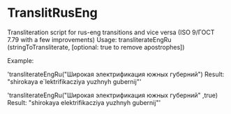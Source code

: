 # TranslitRusEng
Transliteration script for rus-eng transitions and vice versa (ISO 9/ГОСТ 7.79 with a few improvements)
Usage: transliterateEngRu (stringToTransliterate, [optional: true to remove apostrophes])

Example:

'transliterateEngRu("Широкая электрификация южных губерний")
Result: "shirokaya e`lektrifikacziya yuzhnyh gubernij"'

'transliterateEngRu("Широкая электрификация южных губерний" ,true)
Result: "shirokaya elektrifikacziya yuzhnyh gubernij"'